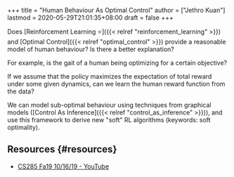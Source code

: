 +++
title = "Human Behaviour As Optimal Control"
author = ["Jethro Kuan"]
lastmod = 2020-05-29T21:01:35+08:00
draft = false
+++

Does [Reinforcement Learning ⭐]({{< relref "reinforcement_learning" >}}) and [Optimal Control]({{< relref "optimal_control" >}}) provide a
reasonable model of human behaviour? Is there a better explanation?

For example, is the gait of a human being optimizing for a certain
objective?

If we assume that the policy maximizes the expectation of total
reward under some given dynamics, can we learn the human reward
function from the data?

We can model sub-optimal behaviour using techniques from graphical
models ([Control As Inference]({{< relref "control_as_inference" >}})), and use this framework to derive new
"soft" RL algorithms (keywords: soft optimality).

## Resources {#resources}

- [CS285 Fa19 10/16/19 - YouTube](https://www.youtube.com/watch?v=Pei6G8%5F3r8I&list=PLkFD6%5F40KJIwhWJpGazJ9VSj9CFMkb79A&index=13)
